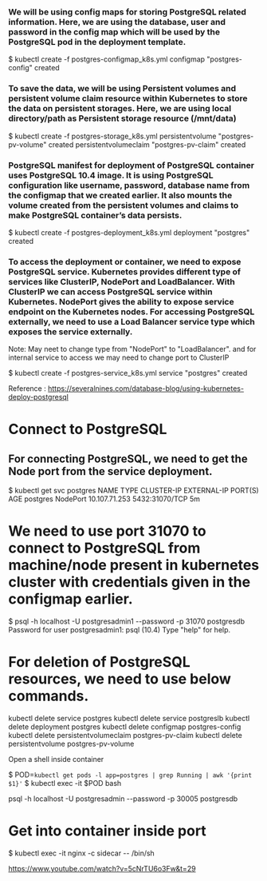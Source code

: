 ### We will be using config maps for storing PostgreSQL related information. Here, we are using the database, user and password in the config map which will be used by the PostgreSQL pod in the deployment template.



$ kubectl create -f postgres-configmap_k8s.yml 
configmap "postgres-config" created


### To save the data, we will be using Persistent volumes and persistent volume claim resource within Kubernetes to store the data on persistent storages. Here, we are using local directory/path as Persistent storage resource (/mnt/data)

$ kubectl create -f postgres-storage_k8s.yml 
persistentvolume "postgres-pv-volume" created
persistentvolumeclaim "postgres-pv-claim" created

### PostgreSQL manifest for deployment of PostgreSQL container uses PostgreSQL 10.4 image. It is using PostgreSQL configuration like username, password, database name from the configmap that we created earlier. It also mounts the volume created from the persistent volumes and claims to make PostgreSQL container’s data persists.

$ kubectl create -f postgres-deployment_k8s.yml 
deployment "postgres" created

### To access the deployment or container, we need to expose PostgreSQL service. Kubernetes provides different type of services like ClusterIP, NodePort and LoadBalancer. With ClusterIP we can access PostgreSQL service within Kubernetes. NodePort gives the ability to expose service endpoint on the Kubernetes nodes. For accessing PostgreSQL externally, we need to use a Load Balancer service type which exposes the service externally.
Note: May neet to change type from "NodePort" to  "LoadBalancer". and for internal service to access we may need to change port to ClusterIP

$ kubectl create -f postgres-service_k8s.yml
service "postgres" created


Reference : https://severalnines.com/database-blog/using-kubernetes-deploy-postgresql

# Connect to PostgreSQL

## For connecting PostgreSQL, we need to get the Node port from the service deployment.

$ kubectl get svc postgres
NAME       TYPE       CLUSTER-IP      EXTERNAL-IP   PORT(S)          AGE
postgres   NodePort   10.107.71.253   <none>        5432:31070/TCP   5m


# We need to use port 31070 to connect to PostgreSQL from machine/node present in kubernetes cluster with credentials given in the configmap earlier.
$ psql -h localhost -U postgresadmin1 --password -p 31070 postgresdb
Password for user postgresadmin1: 
psql (10.4)
Type "help" for help.


  
# For deletion of PostgreSQL resources, we need to use below commands.
kubectl delete service postgres
kubectl delete service postgreslb
kubectl delete deployment postgres
kubectl delete configmap postgres-config
kubectl delete persistentvolumeclaim postgres-pv-claim
kubectl delete persistentvolume postgres-pv-volume



Open a shell inside container

$ POD=`kubectl get pods -l app=postgres | grep Running | awk '{print $1}'`
$ kubectl exec -it $POD bash


psql -h localhost -U postgresadmin --password -p 30005 postgresdb



# Get into container inside port 
$ kubectl exec -it nginx -c sidecar -- /bin/sh


https://www.youtube.com/watch?v=5cNrTU6o3Fw&t=29


